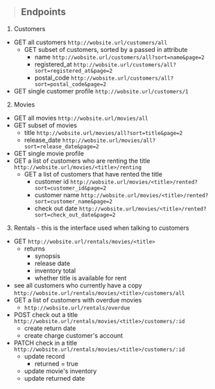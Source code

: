 > ## Endpoints

<!--

seed data:
- movies
- customers

other data:
- transactions
  - __active__: customer rents movie
    - pay when you rent
    - customer's account credit / balance needs to be updated $$$$$
    - there is a return / due date on this transaction
  - __inactive / complete__: customer returns movie
    - record is updated to include a return date

-->

1. Customers
  - GET all customers `http://wobsite.url/customers/all`
    - GET subset of customers, sorted by a passed in attribute
      - name `http://wobsite.url/customers/all?sort=name&page=2`
      - registered_at `http://wobsite.url/customers/all?sort=registered_at&page=2`
      - postal_code `http://wobsite.url/customers/all?sort=postal_code&page=2`
  - GET single customer profile `http://wobsite.url/customers/1`

2. Movies
  - GET all movies `http://wobsite.url/movies/all`
  - GET subset of movies
    - title `http://wobsite.url/movies/all?sort=title&page=2`
    - release_date `http://wobsite.url/movies/all?sort=release_date&page=2`
  - GET single movie profile
  - GET a list of customers who are renting the title `http://wobsite.url/movies/<title>/renting`
    - GET a list of customers that have rented the title
      - customer id `http://wobsite.url/movies/<title>/rented?sort=customer_id&page=2`
      - customer name `http://wobsite.url/movies/<title>/rented?sort=customer_name&page=2`
      - check out date `http://wobsite.url/movies/<title>/rented?sort=check_out_date&page=2`


3. Rentals - this is the interface used when talking to customers
  - GET `http://wobsite.url/rentals/movies/<title>`
    - returns
      - synopsis
      - release date
      - inventory total
      - whether title is available for rent
  - see all customers who currently have a copy `http://wobsite.url/rentals/movies/<title>/customers/all`
  - GET a list of customers with overdue movies
    - `http://wobsite.url/rentals/overdue`
  - POST check out a title `http://wobsite.url/rentals/movies/<title>/customers/:id`
    - create return date
    - create charge customer's account
  - PATCH check in a title `http://wobsite.url/rentals/movies/<title>/customers/:id`
    - update record
      - returned = true
    - update movie's inventory
    - update returned date
